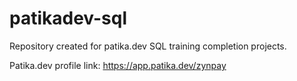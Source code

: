 # patikadev-sql

Repository created for patika.dev SQL training completion projects.

Patika.dev profile link: https://app.patika.dev/zynpay
